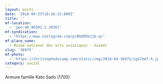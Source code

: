 ```yaml
---
layout: posts
date: '2018-04-23T10:16:15.000Z'
title: ''
mf-location:
  - 'geo:48.86501,2.29367'
mf-syndication:
  - 'https://www.instagram.com/p/Bh6MXbJjb-q/'
mf-place_name:
  - Musée national des arts asiatiques - Guimet
slug: '36975'
mf-photo:
  - 'https://christopheducamp.com/static/img/2018-04-36975/igk7mmf-h.jpg'
category: social
---
```

Armure famille Kato Sado (1700)
